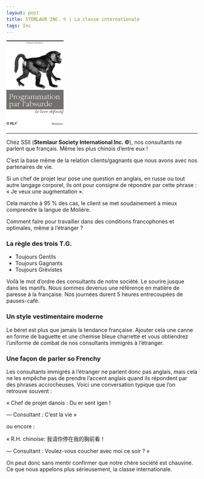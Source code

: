 ```yaml
---
layout: post
title: STEMLAUR INC. © | La classe internationale
tags: Inc
---
```


<img src="/assets/images/programmation-par-l-absurde.png" width="30%" class="center">

---

Chez SSII (**Stemlaur Society International Inc. ©**), nos consultants ne parlent que français. Même les plus chinois d’entre eux !

<!--more-->

C’est la base même de la relation clients/gagnants que nous avons avec nos partenaires de vie.

Si un chef de projet leur pose une question en anglais, en russe ou tout autre langage corporel, ils ont pour consigne de répondre par cette phrase : « Je veux une augmentation ».

Cela marche à 95 % des cas, le client se met soudainement à mieux comprendre la langue de Molière.

Comment faire pour travailler dans des conditions francophones et optimales, même à l’étranger ?

### La règle des trois T.G.

* Toujours Gentils
* Toujours Gagnants
* Toujours Grèvistes

Voilà le mot d’ordre des consultants de notre société. Le sourire jusque dans les manifs. Nous sommes devenus une référence en matière de paresse à la française. Nos journées durent 5 heures entrecoupées de pauses-café.

### Un style vestimentaire moderne

Le béret est plus que jamais la tendance française. Ajouter cela une canne en forme de baguette et une chemise bleue charrette et vous obtiendrez l’uniforme de combat de nos consultants immigrés à l’étranger.

### Une façon de parler so Frenchy

Les consultants immigrés à l’étranger ne parlent donc pas anglais, mais cela ne les empêche pas de prendre l’accent anglais quand ils répondent par des phrases accrocheuses. Voici une conversation typique que l’on retrouve souvent :

« Chef de projet danois : Du er sent igen !

— Consultant : C’est la vie »

ou encore :

« R.H. chinoise: 我请你停在我的胸前看！

— Consultant : Voulez-vous coucher avec moi ce soir ? »

On peut donc sans mentir confirmer que notre chère société est chauvine. Ce que nous appelons plus sérieusement, la classe internationale.
